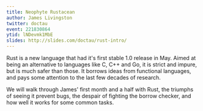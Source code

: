 ```yaml
---
title: Neophyte Rustacean
author: James Livingston
twitter: doctau
event: 221830864
ytid: lNDevmk1MbE
slides: http://slides.com/doctau/rust-intro/
---
```

Rust is a new language that had it's first stable 1.0 release in May. Aimed at
being an alternative to languages like C, C++ and Go, it is strict and impure,
but is much safer than those. It borrows ideas from functional languages, and
pays some attention to the last few decades of research.

We will walk through James' first month and a half with Rust, the triumphs of
seeing it prevent bugs, the despair of fighting the borrow checker, and how
well it works for some common tasks.
